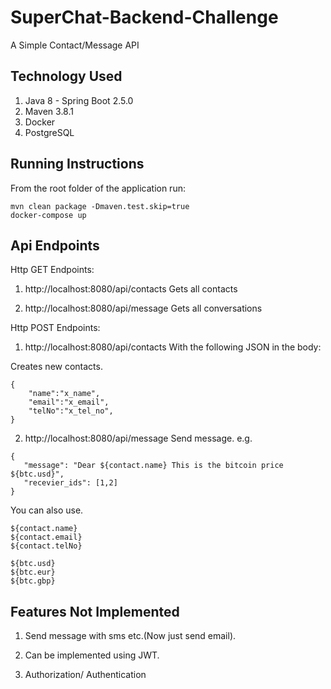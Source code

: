 # SuperChat-Backend-Challenge

A Simple Contact/Message API



## Technology Used
1. Java 8 - Spring Boot 2.5.0
2. Maven 3.8.1
3. Docker
4. PostgreSQL

## Running Instructions

 From the root folder of the application run:
``` 
mvn clean package -Dmaven.test.skip=true
docker-compose up
``` 


## Api Endpoints

Http GET Endpoints:
1. http://localhost:8080/api/contacts
Gets all contacts


2. http://localhost:8080/api/message
Gets all conversations



Http POST Endpoints:
1. http://localhost:8080/api/contacts
With the following JSON in the body:

Creates new contacts.
``` 
{
	"name":"x_name",
	"email":"x_email",
	"telNo":"x_tel_no",
}
``` 
2. http://localhost:8080/api/message
Send message.
e.g.
``` 
{
   "message": "Dear ${contact.name} This is the bitcoin price ${btc.usd}",
   "recevier_ids": [1,2]
}
``` 

You can also use.
``` 
${contact.name}
${contact.email}
${contact.telNo}

${btc.usd}
${btc.eur}
${btc.gbp}
``` 
## Features Not Implemented
1. Send message with sms etc.(Now just send email).

2. Can be implemented using JWT.
 
3. Authorization/ Authentication


